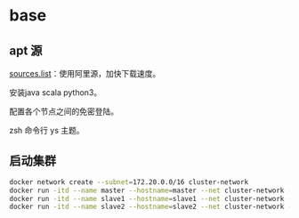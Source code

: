 # base

## apt 源

[sources.list](./sources.list)：使用阿里源，加快下载速度。

安装java scala python3。

配置各个节点之间的免密登陆。

zsh 命令行 ys 主题。

## 启动集群

```bash
docker network create --subnet=172.20.0.0/16 cluster-network
docker run -itd --name master --hostname=master --net cluster-network --ip 172.20.0.2 ubuntu:16.04 bash
docker run -itd --name slave1 --hostname=slave1 --net cluster-network --ip 172.20.0.3 ubuntu:16.04 bash
docker run -itd --name slave2 --hostname=slave2 --net cluster-network --ip 172.20.0.4 ubuntu:16.04 bash
```
